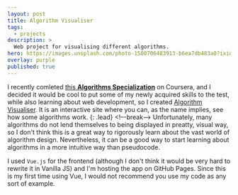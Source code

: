 ```yaml
---
layout: post
title: Algorithm Visualiser 
tags:
  - projects
description: >
  Web project for visualising different algorithms.
hero: https://images.unsplash.com/photo-1580706483913-b6ea7db483a0?ixid=MXwxMjA3fDB8MHxwaG90by1wYWdlfHx8fGVufDB8fHw%3D&ixlib=rb-1.2.1&auto=format&fit=crop&w=1237&q=80
overlay: purple
published: true
---
```


I recently comleted [this **Algorithms Specialization**](https://www.coursera.org/specializations/algorithms?ranMID=40328&ranEAID=TnL5HPStwNw&ranSiteID=TnL5HPStwNw-iw85ccUCuirYN6zfrgqgAw&siteID=TnL5HPStwNw-iw85ccUCuirYN6zfrgqgAw&utm_content=10&utm_medium=partners&utm_source=linkshare&utm_campaign=TnL5HPStwNw) on Coursera, and I decided it would be cool to put some of my newly acquired skills to the test, while also learning about web development, so I created [Algorithm Visualiser](https://algovis.andcov.dev). It is an interactive site where you can, as the name implies, see how some algorithms work.
{: .lead}
<!–-break-–>
Unfortunately, many algorithms do not lend themselves to being displayed in preatty, visual way, so I don't think this is a great way to rigorously learn about the vast world of algorithm design. Nevertheless, it can be a good way to start learning about algorithms in a more intuitive way than pseudocode.

I used `Vue.js` for the frontend (although I don't think it would be very hard to rewrite it in Vanilla JS) and I'm hosting the app on GitHub Pages. Since this is my first time using Vue, I would not recommend you use my code as any sort of example.






